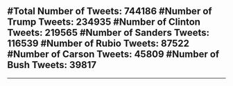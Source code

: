 #Total Number of Tweets: 744186 
#Number of Trump Tweets: 234935
#Number of Clinton Tweets: 219565
#Number of Sanders Tweets: 116539
#Number of Rubio Tweets: 87522
#Number of Carson Tweets: 45809
#Number of Bush Tweets: 39817
---
---
